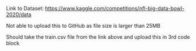 Link to Dataset: https://www.kaggle.com/competitions/nfl-big-data-bowl-2020/data

Not able to upload this to GitHub as file size is larger than 25MB

Should take the train.csv file from the link above and upload this in 3rd code block